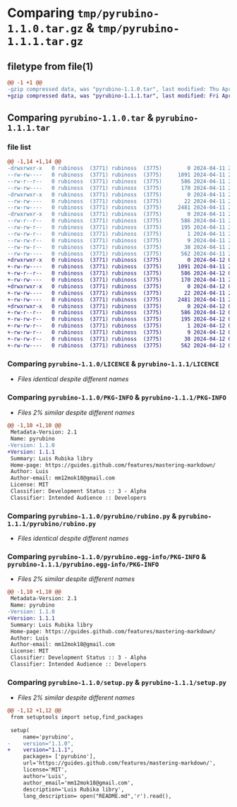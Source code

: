 # Comparing `tmp/pyrubino-1.1.0.tar.gz` & `tmp/pyrubino-1.1.1.tar.gz`

## filetype from file(1)

```diff
@@ -1 +1 @@
-gzip compressed data, was "pyrubino-1.1.0.tar", last modified: Thu Apr 11 20:54:37 2024, max compression
+gzip compressed data, was "pyrubino-1.1.1.tar", last modified: Fri Apr 12 07:46:25 2024, max compression
```

## Comparing `pyrubino-1.1.0.tar` & `pyrubino-1.1.1.tar`

### file list

```diff
@@ -1,14 +1,14 @@
-drwxrwxr-x   0 rubinoss  (3771) rubinoss  (3775)        0 2024-04-11 20:54:37.437857 pyrubino-1.1.0/
--rw-rw----   0 rubinoss  (3771) rubinoss  (3775)     1091 2024-04-11 20:41:50.000000 pyrubino-1.1.0/LICENCE
--rw-r--r--   0 rubinoss  (3771) rubinoss  (3775)      586 2024-04-11 20:54:37.437857 pyrubino-1.1.0/PKG-INFO
--rw-rw----   0 rubinoss  (3771) rubinoss  (3775)      170 2024-04-11 20:41:30.000000 pyrubino-1.1.0/README.md
-drwxrwxr-x   0 rubinoss  (3771) rubinoss  (3775)        0 2024-04-11 20:54:37.436858 pyrubino-1.1.0/pyrubino/
--rw-rw----   0 rubinoss  (3771) rubinoss  (3775)       22 2024-04-11 20:29:28.000000 pyrubino-1.1.0/pyrubino/ __init__.py
--rw-rw----   0 rubinoss  (3771) rubinoss  (3775)     2481 2024-04-11 20:53:16.000000 pyrubino-1.1.0/pyrubino/rubino.py
-drwxrwxr-x   0 rubinoss  (3771) rubinoss  (3775)        0 2024-04-11 20:54:37.437857 pyrubino-1.1.0/pyrubino.egg-info/
--rw-r--r--   0 rubinoss  (3771) rubinoss  (3775)      586 2024-04-11 20:54:37.000000 pyrubino-1.1.0/pyrubino.egg-info/PKG-INFO
--rw-rw-r--   0 rubinoss  (3771) rubinoss  (3775)      195 2024-04-11 20:54:37.000000 pyrubino-1.1.0/pyrubino.egg-info/SOURCES.txt
--rw-rw-r--   0 rubinoss  (3771) rubinoss  (3775)        1 2024-04-11 20:54:37.000000 pyrubino-1.1.0/pyrubino.egg-info/dependency_links.txt
--rw-rw-r--   0 rubinoss  (3771) rubinoss  (3775)        9 2024-04-11 20:54:37.000000 pyrubino-1.1.0/pyrubino.egg-info/top_level.txt
--rw-rw-r--   0 rubinoss  (3771) rubinoss  (3775)       38 2024-04-11 20:54:37.437857 pyrubino-1.1.0/setup.cfg
--rw-rw----   0 rubinoss  (3771) rubinoss  (3775)      562 2024-04-11 20:54:11.000000 pyrubino-1.1.0/setup.py
+drwxrwxr-x   0 rubinoss  (3771) rubinoss  (3775)        0 2024-04-12 07:46:25.633978 pyrubino-1.1.1/
+-rw-rw----   0 rubinoss  (3771) rubinoss  (3775)     1091 2024-04-11 20:41:50.000000 pyrubino-1.1.1/LICENCE
+-rw-r--r--   0 rubinoss  (3771) rubinoss  (3775)      586 2024-04-12 07:46:25.633978 pyrubino-1.1.1/PKG-INFO
+-rw-rw----   0 rubinoss  (3771) rubinoss  (3775)      170 2024-04-11 20:41:30.000000 pyrubino-1.1.1/README.md
+drwxrwxr-x   0 rubinoss  (3771) rubinoss  (3775)        0 2024-04-12 07:46:25.632978 pyrubino-1.1.1/pyrubino/
+-rw-rw----   0 rubinoss  (3771) rubinoss  (3775)       22 2024-04-11 20:29:28.000000 pyrubino-1.1.1/pyrubino/ __init__.py
+-rw-rw----   0 rubinoss  (3771) rubinoss  (3775)     2481 2024-04-11 20:53:16.000000 pyrubino-1.1.1/pyrubino/rubino.py
+drwxrwxr-x   0 rubinoss  (3771) rubinoss  (3775)        0 2024-04-12 07:46:25.633978 pyrubino-1.1.1/pyrubino.egg-info/
+-rw-r--r--   0 rubinoss  (3771) rubinoss  (3775)      586 2024-04-12 07:46:25.000000 pyrubino-1.1.1/pyrubino.egg-info/PKG-INFO
+-rw-rw-r--   0 rubinoss  (3771) rubinoss  (3775)      195 2024-04-12 07:46:25.000000 pyrubino-1.1.1/pyrubino.egg-info/SOURCES.txt
+-rw-rw-r--   0 rubinoss  (3771) rubinoss  (3775)        1 2024-04-12 07:46:25.000000 pyrubino-1.1.1/pyrubino.egg-info/dependency_links.txt
+-rw-rw-r--   0 rubinoss  (3771) rubinoss  (3775)        9 2024-04-12 07:46:25.000000 pyrubino-1.1.1/pyrubino.egg-info/top_level.txt
+-rw-rw-r--   0 rubinoss  (3771) rubinoss  (3775)       38 2024-04-12 07:46:25.633978 pyrubino-1.1.1/setup.cfg
+-rw-rw----   0 rubinoss  (3771) rubinoss  (3775)      562 2024-04-12 07:44:45.000000 pyrubino-1.1.1/setup.py
```

### Comparing `pyrubino-1.1.0/LICENCE` & `pyrubino-1.1.1/LICENCE`

 * *Files identical despite different names*

### Comparing `pyrubino-1.1.0/PKG-INFO` & `pyrubino-1.1.1/PKG-INFO`

 * *Files 2% similar despite different names*

```diff
@@ -1,10 +1,10 @@
 Metadata-Version: 2.1
 Name: pyrubino
-Version: 1.1.0
+Version: 1.1.1
 Summary: Luis Rubika libry
 Home-page: https://guides.github.com/features/mastering-markdown/
 Author: Luis
 Author-email: mm12mok18@gmail.com
 License: MIT
 Classifier: Development Status :: 3 - Alpha
 Classifier: Intended Audience :: Developers
```

### Comparing `pyrubino-1.1.0/pyrubino/rubino.py` & `pyrubino-1.1.1/pyrubino/rubino.py`

 * *Files identical despite different names*

### Comparing `pyrubino-1.1.0/pyrubino.egg-info/PKG-INFO` & `pyrubino-1.1.1/pyrubino.egg-info/PKG-INFO`

 * *Files 2% similar despite different names*

```diff
@@ -1,10 +1,10 @@
 Metadata-Version: 2.1
 Name: pyrubino
-Version: 1.1.0
+Version: 1.1.1
 Summary: Luis Rubika libry
 Home-page: https://guides.github.com/features/mastering-markdown/
 Author: Luis
 Author-email: mm12mok18@gmail.com
 License: MIT
 Classifier: Development Status :: 3 - Alpha
 Classifier: Intended Audience :: Developers
```

### Comparing `pyrubino-1.1.0/setup.py` & `pyrubino-1.1.1/setup.py`

 * *Files 2% similar despite different names*

```diff
@@ -1,12 +1,12 @@
 from setuptools import setup,find_packages
 
 setup(
     name='pyrubino',
-    version="1.1.0",
+    version="1.1.1",
     packages= ['pyrubino'],
     url='https://guides.github.com/features/mastering-markdown/',
     license='MIT',
     author='Luis',
     author_email='mm12mok18@gmail.com',
     description='Luis Rubika libry',
     long_description= open("README.md",'r').read(),
```

